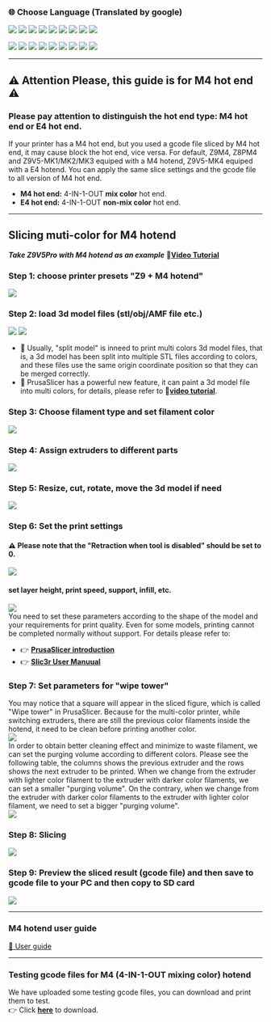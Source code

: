 ### :globe_with_meridians: Choose Language (Translated by google)
[![](../lanpic/ES.png)](https://github-com.translate.goog/ZONESTAR3D/Slicing-Guide/tree/master/PrusaSlicer/PrusaSlicerGuide_M4?_x_tr_sl=en&_x_tr_tl=es)
[![](../lanpic/FR.png)](https://github-com.translate.goog/ZONESTAR3D/Slicing-Guide/tree/master/PrusaSlicer/PrusaSlicerGuide_M4?_x_tr_sl=en&_x_tr_tl=fr)
[![](../lanpic/PT.png)](https://github-com.translate.goog/ZONESTAR3D/Slicing-Guide/tree/master/PrusaSlicer/PrusaSlicerGuide_M4?_x_tr_sl=en&_x_tr_tl=pt)
[![](../lanpic/DE.png)](https://github-com.translate.goog/ZONESTAR3D/Slicing-Guide/tree/master/PrusaSlicer/PrusaSlicerGuide_M4?_x_tr_sl=en&_x_tr_tl=de)
[![](../lanpic/IT.png)](https://github-com.translate.goog/ZONESTAR3D/Slicing-Guide/tree/master/PrusaSlicer/PrusaSlicerGuide_M4?_x_tr_sl=en&_x_tr_tl=it)
[![](../lanpic/PL.png)](https://github-com.translate.goog/ZONESTAR3D/Slicing-Guide/tree/master/PrusaSlicer/PrusaSlicerGuide_M4?_x_tr_sl=en&_x_tr_tl=pl)
[![](../lanpic/RU.png)](https://github-com.translate.goog/ZONESTAR3D/Slicing-Guide/tree/master/PrusaSlicer/PrusaSlicerGuide_M4?_x_tr_sl=en&_x_tr_tl=ru)
[![](../lanpic/BR.png)](https://github-com.translate.goog/ZONESTAR3D/Slicing-Guide/tree/master/PrusaSlicer/PrusaSlicerGuide_M4?_x_tr_sl=en&_x_tr_tl=pt)
[![](../lanpic/GR.png)](https://github-com.translate.goog/ZONESTAR3D/Slicing-Guide/tree/master/PrusaSlicer/PrusaSlicerGuide_M4?_x_tr_sl=en&_x_tr_tl=el)

[![](../lanpic/JP.png)](https://github-com.translate.goog/ZONESTAR3D/Slicing-Guide/tree/master/PrusaSlicer/PrusaSlicerGuide_M4?_x_tr_sl=en&_x_tr_tl=ja)
[![](../lanpic/KR.png)](https://github-com.translate.goog/ZONESTAR3D/Slicing-Guide/tree/master/PrusaSlicer/PrusaSlicerGuide_M4?_x_tr_sl=en&_x_tr_tl=ko)
[![](../lanpic/ID.png)](https://github-com.translate.goog/ZONESTAR3D/Slicing-Guide/tree/master/PrusaSlicer/PrusaSlicerGuide_M4?_x_tr_sl=en&_x_tr_tl=id)
[![](../lanpic/TH.png)](https://github-com.translate.goog/ZONESTAR3D/Slicing-Guide/tree/master/PrusaSlicer/PrusaSlicerGuide_M4?_x_tr_sl=en&_x_tr_tl=th)
[![](../lanpic/VN.png)](https://github-com.translate.goog/ZONESTAR3D/Slicing-Guide/tree/master/PrusaSlicer/PrusaSlicerGuide_M4?_x_tr_sl=en&_x_tr_tl=vi)
[![](../lanpic/IL.png)](https://github-com.translate.goog/ZONESTAR3D/Slicing-Guide/tree/master/PrusaSlicer/PrusaSlicerGuide_M4?_x_tr_sl=en&_x_tr_tl=iw)
[![](../lanpic/SA.png)](https://github-com.translate.goog/ZONESTAR3D/Slicing-Guide/tree/master/PrusaSlicer/PrusaSlicerGuide_M4?_x_tr_sl=en&_x_tr_tl=ar)
[![](../lanpic/TR.png)](https://github-com.translate.goog/ZONESTAR3D/Slicing-Guide/tree/master/PrusaSlicer/PrusaSlicerGuide_M4?_x_tr_sl=en&_x_tr_tl=tr)
[![](../lanpic/CN.png)](https://github-com.translate.goog/ZONESTAR3D/Slicing-Guide/tree/master/PrusaSlicer/PrusaSlicerGuide_M4?_x_tr_sl=en&_x_tr_tl=zh-CN)

-----
## :warning: Attention Please, this guide is for M4 hot end :warning:
### **Please pay attention to distinguish the hot end type: M4 hot end or E4 hot end**. 
If your printer has a M4 hot end, but you used a gcode file sliced by M4 hot end, it may cause block the hot end, vice versa. For default, Z9M4, Z8PM4 and Z9V5-MK1/MK2/MK3 equiped with a M4 hotend, Z9V5-MK4 equiped with a E4 hotend. You can apply the same slice settings and the gcode file to all version of M4 hot end.
- **M4 hot end:** 4-IN-1-OUT **mix color** hot end.    
- **E4 hot end:** 4-IN-1-OUT **non-mix color** hot end.    

-----
## Slicing muti-color for M4 hotend 
***Take Z9V5Pro with M4 hotend as an example***
:movie_camera:[**Video Tutorial**](https://youtu.be/_Ww2RFGlLNA)
### Step 1: choose printer presets "Z9 + M4 hotend"
![](pic/slicingM4-1.png)
### Step 2: load 3d model files (stl/obj/AMF file etc.)
![](pic/loadstl_1.png) ![](pic/loadstl_2.png)
- :memo: Usually, "split model" is inneed to print multi colors 3d model files, that is, a 3d model has been split into multiple STL files according to colors, and these files use the same origin coordinate position so that they can be merged correctly.
- :star2: PrusaSlicer has a powerful new feature, it can paint a 3d model file into multi colors, for details, please refer to :movie_camera:[**video tutorial**](https://youtu.be/C0a3Uble8rY).
### Step 3: Choose filament type and set filament color
![](pic/filament_color.png)
### Step 4: Assign extruders to different parts
![](pic/assign_extruder.png)
### Step 5: Resize, cut, rotate, move the 3d model if need 
![](pic/slicing_adjust.png)  
### Step 6: Set the print settings 
#### :warning: Please note that the "Retraction when tool is disabled" should be set to 0.    
![](pic/switch_length.jpg)  
#### set layer height, print speed, support, infill, etc.
![](pic/slicing_set.png)  
You need to set these parameters according to the shape of the model and your requirements for print quality. Even for some models, printing cannot be completed normally without support. For details please refer to:
- :point_right: [**PrusaSlicer introduction**](https://help.prusa3d.com/article/general-info_1910)      
- :point_right: [**Slic3r User Manuual**](https://manual.slic3r.org/)      
  
### Step 7: Set parameters for "wipe tower"
You may notice that a square will appear in the sliced figure, which is called "Wipe tower" in PrusaSlicer. Because for the multi-color printer, while switching extruders, there are still the previous color filaments inside the hotend, it need to be clean before printing another color.   
![](pic/wipe_tower.png)        
In order to obtain better cleaning effect and minimize to waste filament, we can set the purging volume according to different colors. Please see the following table, the columns shows the previous extruder and the rows shows the next extruder to be printed. When we change from the extruder with lighter color filament to the extruder with darker color filaments, we can set a smaller "purging volume". On the contrary, when we change from the extruder with darker color filaments to the extruder with lighter color filament, we need to set a bigger "purging volume".  
![](pic/slicingM4-2.png)  
### Step 8: Slicing
![](pic/slicing_go.png)  
### Step 9: Preview the sliced result (gcode file) and then save to gcode file to your PC and then copy to SD card
![](pic/slicing_save.png)  

-----
### M4 hotend user guide
[:book: User guide](https://github.com/ZONESTAR3D/Upgrade-kit-guide/blob/main/HOTEND/M4%20%204-IN-1-OUT%20Mixing%20Color%20Hotend)

--------
### Testing gcode files for M4 (4-IN-1-OUT mixing color) hotend
We have uploaded some testing gcode files, you can download and print them to test.   
:point_right: Click [**here**](./test_gcode/M4/readme.md) to download.

